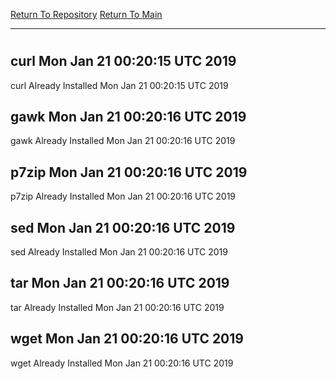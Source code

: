 [Return To Repository](https://github.com/deathbybandaid/piholeparser/)
[Return To Main](https://github.com/deathbybandaid/piholeparser/blob/master/RecentRunLogs/Mainlog.md)
____________________________________
# 
## curl Mon Jan 21 00:20:15 UTC 2019
curl Already Installed Mon Jan 21 00:20:15 UTC 2019
## gawk Mon Jan 21 00:20:16 UTC 2019
gawk Already Installed Mon Jan 21 00:20:16 UTC 2019
## p7zip Mon Jan 21 00:20:16 UTC 2019
p7zip Already Installed Mon Jan 21 00:20:16 UTC 2019
## sed Mon Jan 21 00:20:16 UTC 2019
sed Already Installed Mon Jan 21 00:20:16 UTC 2019
## tar Mon Jan 21 00:20:16 UTC 2019
tar Already Installed Mon Jan 21 00:20:16 UTC 2019
## wget Mon Jan 21 00:20:16 UTC 2019
wget Already Installed Mon Jan 21 00:20:16 UTC 2019
